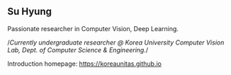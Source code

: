 ## Su Hyung

Passionate researcher in Computer Vision, Deep Learning.

/*Currently undergraduate researcher @ Korea University Computer Vision Lab, Dept. of Computer Science & Engineering.*/


Introduction homepage: https://koreaunitas.github.io
